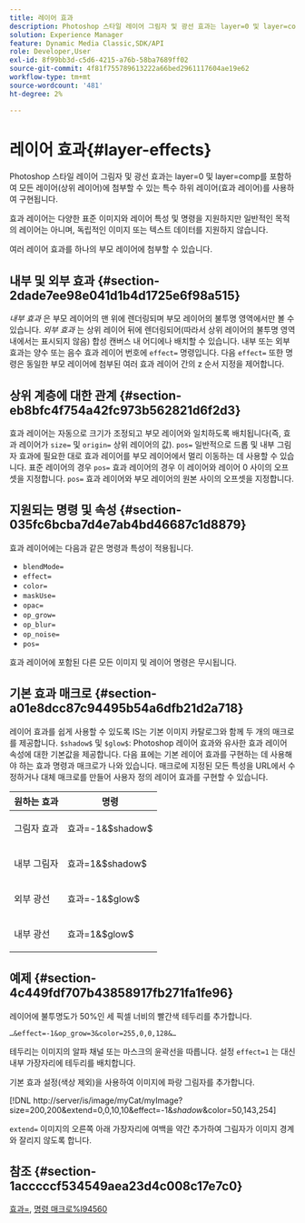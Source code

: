 ```yaml
---
title: 레이어 효과
description: Photoshop 스타일 레이어 그림자 및 광선 효과는 layer=0 및 layer=comp를 포함하여 모든 레이어(상위 레이어)에 첨부할 수 있는 특수 하위 레이어(효과 레이어)를 사용하여 구현됩니다.
solution: Experience Manager
feature: Dynamic Media Classic,SDK/API
role: Developer,User
exl-id: 8f99bb3d-c5d6-4215-a76b-58ba7689ff02
source-git-commit: 4f81f755789613222a66bed2961117604ae19e62
workflow-type: tm+mt
source-wordcount: '481'
ht-degree: 2%

---
```


# 레이어 효과{#layer-effects}

Photoshop 스타일 레이어 그림자 및 광선 효과는 layer=0 및 layer=comp를 포함하여 모든 레이어(상위 레이어)에 첨부할 수 있는 특수 하위 레이어(효과 레이어)를 사용하여 구현됩니다.

효과 레이어는 다양한 표준 이미지와 레이어 특성 및 명령을 지원하지만 일반적인 목적의 레이어는 아니며, 독립적인 이미지 또는 텍스트 데이터를 지원하지 않습니다.

여러 레이어 효과를 하나의 부모 레이어에 첨부할 수 있습니다.

## 내부 및 외부 효과 {#section-2dade7ee98e041d1b4d1725e6f98a515}

*내부 효과* 은 부모 레이어의 맨 위에 렌더링되며 부모 레이어의 불투명 영역에서만 볼 수 있습니다. *외부 효과* 는 상위 레이어 뒤에 렌더링되어(따라서 상위 레이어의 불투명 영역 내에서는 표시되지 않음) 합성 캔버스 내 어디에나 배치할 수 있습니다. 내부 또는 외부 효과는 양수 또는 음수 효과 레이어 번호에 `effect=` 명령입니다. 다음 `effect=` 또한 명령은 동일한 부모 레이어에 첨부된 여러 효과 레이어 간의 z 순서 지정을 제어합니다.

## 상위 계층에 대한 관계 {#section-eb8bfc4f754a42fc973b562821d6f2d3}

효과 레이어는 자동으로 크기가 조정되고 부모 레이어와 일치하도록 배치됩니다(즉, 효과 레이어가 `size=` 및 `origin=` 상위 레이어의 값). `pos=` 일반적으로 드롭 및 내부 그림자 효과에 필요한 대로 효과 레이어를 부모 레이어에서 멀리 이동하는 데 사용할 수 있습니다. 표준 레이어의 경우 `pos=` 효과 레이어의 경우 이 레이어와 레이어 0 사이의 오프셋을 지정합니다. `pos=` 효과 레이어와 부모 레이어의 원본 사이의 오프셋을 지정합니다.

## 지원되는 명령 및 속성 {#section-035fc6bcba7d4e7ab4bd46687c1d8879}

효과 레이어에는 다음과 같은 명령과 특성이 적용됩니다.

* `blendMode=`
* `effect=`
* `color=`
* `maskUse=`
* `opac=`
* `op_grow=`
* `op_blur=`
* `op_noise=`
* `pos=`

효과 레이어에 포함된 다른 모든 이미지 및 레이어 명령은 무시됩니다.

## 기본 효과 매크로 {#section-a01e8dcc87c94495b54a6dfb21d2a718}

레이어 효과를 쉽게 사용할 수 있도록 IS는 기본 이미지 카탈로그와 함께 두 개의 매크로를 제공합니다. `$shadow$` 및 `$glow$`: Photoshop 레이어 효과와 유사한 효과 레이어 속성에 대한 기본값을 제공합니다. 다음 표에는 기본 레이어 효과를 구현하는 데 사용해야 하는 효과 명령과 매크로가 나와 있습니다. 매크로에 지정된 모든 특성을 URL에서 수정하거나 대체 매크로를 만들어 사용자 정의 레이어 효과를 구현할 수 있습니다.

<table id="table_8089C41AD1F24223A58C7DD8F4DDF73C"> 
 <thead> 
  <tr> 
   <th class="entry"> <b> 원하는 효과</b> </th> 
   <th class="entry"> <b> 명령</b> </th> 
  </tr> 
 </thead>
 <tbody> 
  <tr> 
   <td> <p> 그림자 효과 </p> </td> 
   <td> <p> <span class="codeph"> 효과=-1&amp;$shadow$</span> </p> </td> 
  </tr> 
  <tr> 
   <td> <p> 내부 그림자 </p> </td> 
   <td> <p> <span class="codeph"> 효과=1&amp;$shadow$</span> </p> </td> 
  </tr> 
  <tr> 
   <td> <p> 외부 광선 </p> </td> 
   <td> <p> <span class="codeph"> 효과=-1&amp;$glow$</span> </p> </td> 
  </tr> 
  <tr> 
   <td> <p> 내부 광선 </p> </td> 
   <td> <p> <span class="codeph"> 효과=1&amp;$glow$</span> </p> </td> 
  </tr> 
 </tbody> 
</table>

## 예제 {#section-4c449fdf707b43858917fb271fa1fe96}

레이어에 불투명도가 50%인 세 픽셀 너비의 빨간색 테두리를 추가합니다.

`…&effect=-1&op_grow=3&color=255,0,0,128&…`

테두리는 이미지의 알파 채널 또는 마스크의 윤곽선을 따릅니다. 설정 `effect=1` 는 대신 내부 가장자리에 테두리를 배치합니다.

기본 효과 설정(색상 제외)을 사용하여 이미지에 파랑 그림자를 추가합니다.

[!DNL http://server/is/image/myCat/myImage?size=200,200&extend=0,0,10,10&effect=-1&$shadow$&color=50,143,254]

`extend=` 이미지의 오른쪽 아래 가장자리에 여백을 약간 추가하여 그림자가 이미지 경계와 잘리지 않도록 합니다.

## 참조 {#section-1acccccf534549aea23d4c008c17e7c0}

[효과=](../../../../../is-api/http-ref/image-serving-api-ref/c-http-protocol-reference/c-command-reference/r-effect.md#reference-b1296c4afed047fb921bbc1e33752135), [명령 매크로%l94560](../../../../../is-api/http-ref/image-serving-api-ref/c-http-protocol-reference/c-syntax-and-features/r-is-http-command-macros.md#reference-ea2a9571c65a46da83eca27d0013cbf9)
